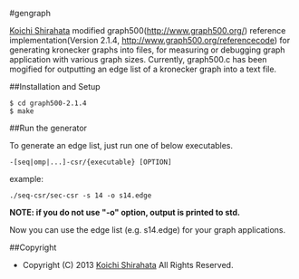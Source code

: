 #gengraph

[Koichi Shirahata](http://matsu-www.is.titech.ac.jp/~koichi-s/>) modified graph500(http://www.graph500.org/) reference implementation(Version 2.1.4, http://www.graph500.org/referencecode) for generating kronecker graphs into files, for measuring or debugging graph application with various graph sizes. Currently, graph500.c has been mogified for outputting an edge list of a kronecker graph into a text file.

##Installation and Setup

    $ cd graph500-2.1.4  
    $ make

##Run the generator

To generate an edge list, just run one of below executables.

    -[seq|omp|...]-csr/{executable} [OPTION]

example:

    ./seq-csr/sec-csr -s 14 -o s14.edge

**NOTE: if you do not use "-o" option, output is printed to std.**

Now you can use the edge list (e.g. s14.edge) for your graph applications.

##Copyright
* Copyright (C) 2013 [Koichi Shirahata](http://matsu-www.is.titech.ac.jp/~koichi-s/>) All Rights Reserved.

